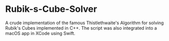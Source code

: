 # Rubik-s-Cube-Solver
A crude implementation of the famous Thistlethwaite's Algorithm for solving Rubik's Cubes implemented in C++. The script was also integrated into a macOS app in XCode using Swift.
